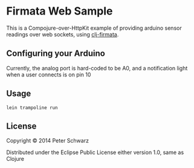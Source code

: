 # Firmata Web Sample

This is a Compojure-over-HttpKit example of providing arduino sensor readings over web sockets, using [clj-firmata](https://github.com/peterschwarz/clj-firmata).

## Configuring your Arduino

Currently, the analog port is hard-coded to be A0, and a notification light when a user connects is on pin 10

## Usage

	lein trampoline run

## License

Copyright © 2014 Peter Schwarz

Distributed under the Eclipse Public License either version 1.0, same as Clojure